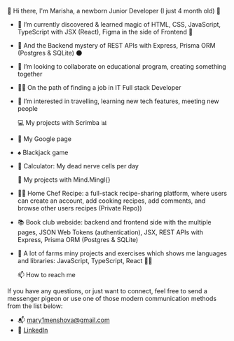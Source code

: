   👋 Hi there, I'm Marisha, a newborn Junior Developer (I just 4 month old) 🐣
   
- 🌱 I’m currently discovered & learned magic of HTML, CSS, JavaScript, TypeScript with JSX (React), Figma in the side of Frontend 🔮
- 🦇 And the Backend mystery of REST APIs with Express, Prisma ORM (Postgres & SQLite) 🌑
- 💞️ I’m looking to collaborate on educational program, creating something together
- 👩‍💻 On the path of finding a job in IT Full stack Developer
- 👀 I’m interested in travelling, learning new tech features, meeting new people

  💻 My projects with Scrimba 📊
  
- 🎇 My Google page
- ♠️ Blackjack game
- 🌈 Calculator: My dead nerve cells per day

  🧟 My projects with Mind.Mingl{}
  
- 👩‍🍳 Home Chef Recipe: a full-stack recipe-sharing platform, where users can create an account, add cooking recipes, add comments, and browse other users recipes (Private Repo))
- 📚 Book club webside: backend and frontend side with the multiple pages, JSON Web Tokens (authentication), JSX, REST APIs with Express, Prisma ORM (Postgres & SQLite) 
- 🚜 A lot of farms miny projects and exercises which shows me languages and libraries: JavaScript, TypeScript, React 🐄🌾

  📫 How to reach me
  
 If you have any questions, or just want to connect, feel free to send a messenger pigeon or use one of those modern communication methods from the list below:
- 📬 mary1menshova@gmail.com
- 📎 [LinkedIn](https://www.linkedin.com/in/marisha-menshova-0ab757157/)

<!---
MarishaMenshovaIT/MarishaMenshovaIT is a ✨ special ✨ repository because its `README.md` (this file) appears on your GitHub profile.
You can click the Preview link to take a look at your changes.
--->
